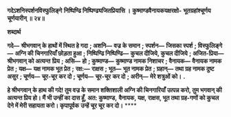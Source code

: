 **गदेऽशनिस्पर्शनविस्फुलिङ्गे** **निष्पिण्ढि निष्पिण्ढ्यजितप्रियासि ।** **कुष्माण्डवैनायकयक्षरक्षो-** **भूतग्रहांश्चूर्णय चूर्णयारीन् ॥ २४॥** 

**शब्दार्थ** 

**गदे—** **श्रीभगवान् के हाथों में स्थित हे गदा** **; अशनि—** **वज्र के समान** **; स्पर्शन—** **जिसका स्पर्श** **; विस्फुलिङ्गे—** **अग्नि की** **चिनगारियाँ छोड़ता हुआ** **; निष्पिण्ढि निष्पिण्ढि—** **कुचल दीजिये, कुचल दीजिये** **; अजित-प्रिया—** **श्रीभगवान् को अत्यन्त** **प्रिय** **; असि—** **हो** **; कुष्माण्ड—** **कुष्माण्ड नामक निशाचर** **; वैनायक—** **वैनायक नामक प्रेत** **; यक्ष—** **यक्ष नामक भूत प्रेत** **;** **रक्ष:—** **राक्षस** **; भूत—** **भूत नामक प्रेत** **; ग्रहान्—** **तथा ग्रह नामक दुष्ट असुर** **; चूर्णय—** **चूर-चूर कर दो** **; चूर्णय—** **चूर-चूर** **कर दो** **; अरीन्—** **मेरे शत्रुओं को।** **.** 

**हे श्रीभगवान् के हाथ की गदे! तुम वज्र के समान शक्तिशाली अग्नि की चिनगारियाँ** **उत्पन्न करो, तुम भगवान् की अत्यन्त प्रिय हो। मैं भी उन्हीं का दास हूँ, अत: कुष्माण्ड,** **वैनायक, यक्ष, राक्षस, भूत तथा ग्रह-गणों को कुचल देने में मेरी सहायता करो। कृपापूर्वक** **उन्हें चूर चूर कर दो।** **** 